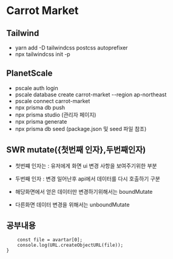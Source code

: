 # Carrot Market

## Tailwind

-   yarn add -D tailwindcss postcss autoprefixer
-   npx tailwindcss init -p

## PlanetScale

-   pscale auth login
-   pscale database create carrot-market --region ap-northeast
-   pscale connect carrot-market
-   npx prisma db push
-   npx prisma studio (관리자 페이지)
-   npx prisma generate
-   npx prisma db seed (package.json 및 seed 파일 참조)

## SWR mutate({첫번째 인자},두번째인자)

-   첫번쨰 인자는 : 유저에게 화면 ui 변경 사항을 보여주기위한 부분
-   두번째 인자 : 변경 일어난후 api에서 데이터를 다시 호출하기 구분

-   해당화면에서 얻은 데이터만 변경하기위해서는 boundMutate
-   다른화면 데이터 변경을 위해서는 unboundMutate

## 공부내용

```input을통한 이미지를 가져오는법
    const file = avartar[0];
    console.log(URL.createObjectURL(file));
}
```
